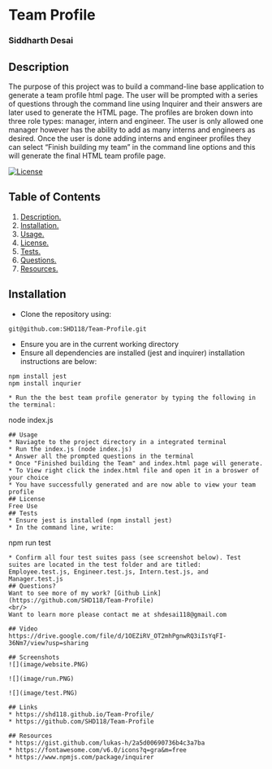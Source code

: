 # Team Profile
### Siddharth Desai
## Description
The purpose of this project was to build a command-line base application to generate a team profile html page. The user will be prompted with a series of questions through the command line using Inquirer and their answers are later used to generate the HTML page. The profiles are broken down into three role types: manager, intern and engineer. The user is only allowed one manager however has the ability to add as many interns and engineers as desired. Once the user is done adding interns and engineer profiles they can select “Finish building my team” in the command line options and this will generate the final HTML team profile page.
<br/>

[![License](https://img.shields.io/badge/License-BSD_2--Clause-orange.svg)](https://opensource.org/licenses/BSD-2-Clause)
## Table of Contents
1. [ Description. ](#description)
2. [ Installation. ](#installation)
3. [ Usage. ](#usage)
4. [ License. ](#license)
6. [ Tests. ](#tests)
7. [ Questions. ](#questions)
7. [ Resources. ](#resources)
## Installation
* Clone the repository using:
```
git@github.com:SHD118/Team-Profile.git
```
* Ensure you are in the current working directory
* Ensure all dependencies are installed (jest and inquirer) installation instructions are below:
```
npm install jest
npm install inqurier
```
```
* Run the the best team profile generator by typing the following in the terminal:
```
node index.js
```
## Usage
* Naviagte to the project directory in a integrated terminal
* Run the index.js (node index.js)
* Answer all the prompted questions in the terminal 
* Once "Finished building the Team" and index.html page will generate.
* To View right click the index.html file and open it in a broswer of your choice
* You have successfully generated and are now able to view your team profile
## License
Free Use
## Tests
* Ensure jest is installed (npm install jest)
* In the command line, write:
```
npm run test
```
* Confirm all four test suites pass (see screenshot below). Test suites are located in the test folder and are titled: Employee.test.js, Engineer.test.js, Intern.test.js, and Manager.test.js
## Questions?
Want to see more of my work? [Github Link](https://github.com/SHD118/Team-Profile)
<br/>
Want to learn more please contact me at shdesai118@gmail.com

## Video
https://drive.google.com/file/d/1OEZiRV_OT2mhPgnwRQ3iIsYqFI-36Nm7/view?usp=sharing

## Screenshots
![](image/website.PNG)

![](image/run.PNG)

![](image/test.PNG)

## Links
* https://shd118.github.io/Team-Profile/
* https://github.com/SHD118/Team-Profile

## Resources
* https://gist.github.com/lukas-h/2a5d00690736b4c3a7ba
* https://fontawesome.com/v6.0/icons?q=gra&m=free
* https://www.npmjs.com/package/inquirer

